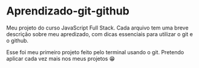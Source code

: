 # Aprendizado-git-github
Meu projeto do curso JavaScript Full Stack. Cada arquivo tem uma breve descrição sobre meu apredizado, com dicas essenciais para utilizar o git e o github.

Esse foi meu primeiro projeto feito pelo terminal usando o git. Pretendo aplicar cada vez mais nos meus projetos 😁
